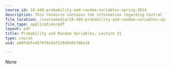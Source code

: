```yaml
---
course_id: 18-440-probability-and-random-variables-spring-2014
description: This resource contains the information regarding Central limit theorem.
file_location: /coursemedia/18-440-probability-and-random-variables-spring-2014/a88fddfed579f8c6af51949301f86e18_MIT18_440S14_Lecture31.pdf
file_type: application/pdf
layout: pdf
title: Probability and Random Variables, Lecture 31
type: course
uid: a88fddfed579f8c6af51949301f86e18

---
```

None
